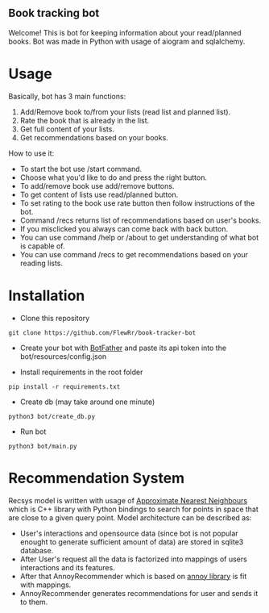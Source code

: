 ## Book tracking bot

Welcome! This is bot for keeping information about your read/planned books. Bot was made in Python with usage of aiogram and sqlalchemy.


# Usage
Basically, bot has 3 main functions:      
  1. Add/Remove book to/from your lists (read list and planned list).
  2. Rate the book that is already in the list.
  3. Get full content of your lists.
  4. Get recommendations based on your books.

How to use it:    
  * To start the bot use /start command.
  * Choose what you'd like to do and press the right button.
  * To add/remove book use add/remove buttons.
  * To get content of lists use read/planned button.
  * To set rating to the book use rate button then follow instructions of the bot.
  * Command /recs returns list of recommendations based on user's books.
  * If you misclicked you always can come back with back button.
  * You can use command /help or /about to get understanding of what bot is capable of.
  * You can use command /recs to get recommendations based on your reading lists.
# Installation

* Clone this repository
```
git clone https://github.com/FlewRr/book-tracker-bot
```
* Create your bot with [BotFather](https://t.me/botfather) and paste its api token into the bot/resources/config.json

* Install requirements in the root folder
```
pip install -r requirements.txt
```

* Create db (may take around one minute)
```
python3 bot/create_db.py
```

* Run bot
```
python3 bot/main.py
```

# Recommendation System
Recsys model is written with usage of [Approximate Nearest Neighbours](https://github.com/spotify/annoy) which is C++ library with Python bindings to search for points in space that are close to a given query point.
Model architecture can be described as:
  * User's interactions and opensource data (since bot is not popular enought to generate sufficient amount of data) are stored in sqlite3 database.
  * After User's request all the data is factorized into mappings of users interactions and its features.
  * After that AnnoyRecommender which is based on [annoy library]((https://github.com/spotify/annoy)) is fit with mappings.
  * AnnoyRecommender generates recommendations for user and sends it to them.
